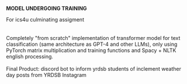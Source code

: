 **MODEL UNDERGOING TRAINING**

For ics4u culminating assigment
<br/>
<br/>
<br/>
Completely "from scratch" implementation of transformer model for text classification (same architecture as GPT-4 and other LLMs), only using PyTorch matrix multiplication and training functions and Spacy + NLTK english processing.
<br/>
<br/>
Final Product: discord bot to inform yrdsb students of inclement weather day posts from YRDSB Instagram
